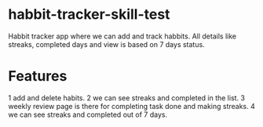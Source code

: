 # habbit-tracker-skill-test
Habbit tracker app where we can add and track habbits. All details like streaks, completed days and view is based on 7 days status.

# Features
1 add and delete habits.
2 we can see streaks and completed in the list.
3 weekly review page is there for completing task done and making streaks.
4 we can see streaks and completed out of 7 days.
